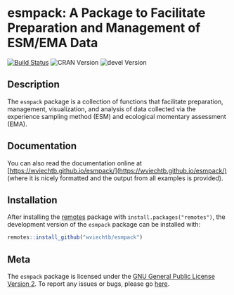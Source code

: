 esmpack: A Package to Facilitate Preparation and Management of ESM/EMA Data
===========================================================================

[![Build Status](https://travis-ci.org/wviechtb/esmpack.svg?branch=master)](https://travis-ci.org/wviechtb/esmpack)
![CRAN Version](https://www.r-pkg.org/badges/version/esmpack)
![devel Version](https://img.shields.io/badge/devel-0.1--8-brightgreen.svg)

## Description

The `esmpack` package is a collection of functions that facilitate preparation, management, visualization, and analysis of data collected via the experience sampling method (ESM) and ecological momentary assessment (EMA).

## Documentation

You can also read the documentation online at [https://wviechtb.github.io/esmpack/](https://wviechtb.github.io/esmpack/) (where it is nicely formatted and the output from all examples is provided).

## Installation

After installing the [remotes](https://cran.r-project.org/package=remotes) package with ```install.packages("remotes")```, the development version of the `esmpack` package can be installed with:
```r
remotes::install_github("wviechtb/esmpack")
```

## Meta

The `esmpack` package is licensed under the [GNU General Public License Version 2](https://www.gnu.org/licenses/old-licenses/gpl-2.0.txt). To report any issues or bugs, please go [here](https://github.com/wviechtb/esmpack/issues).
